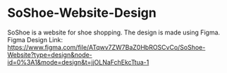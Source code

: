 # SoShoe-Website-Design
SoShoe is a website for shoe shopping. The design is made using Figma. 
Figma Design Link: https://www.figma.com/file/ATqwv7ZW7BaZ0HbROSCvCo/SoShoe-Website?type=design&node-id=0%3A1&mode=design&t=jjOLNaFchEkcTtua-1
